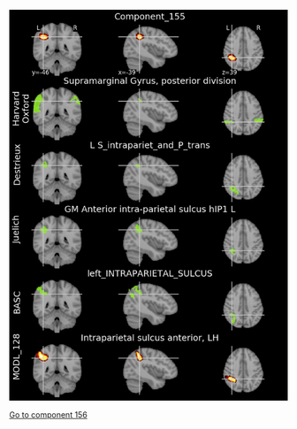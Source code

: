 


![155](preliminary/155.jpg "Component 155")

[Go to component 156](https://parietal-inria.github.io/MODL_atlas/512/156 "Component 156")